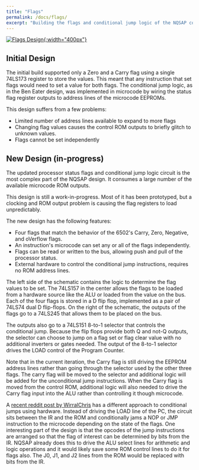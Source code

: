 ```yaml
---
title: "Flags"
permalink: /docs/flags/
excerpt: "Building the flags and conditional jump logic of the NQSAP computer"
---
```


[![Flags Design](../../assets/images/flags-circuit.jpg "flags and jump logic"){:width="400px"}](../../assets/images/flags-circuit.jpg)

## Initial Design

The initial build supported only a Zero and a Carry flag using a single 74LS173 register
to store the values.  This meant that any instruction that set flags would need to set a
value for both flags.  The conditional jump logic, as in the Ben Eater design, was
implemented in microcode by wiring the status flag register outputs to address lines of
the microcode EEPROMs.  

This design suffers from a few problems:
* Limited number of address lines available to expand to more flags
* Changing flag values causes the control ROM outputs to briefly glitch to unknown values.
* Flags cannot be set independently

## New Design (in-progress)

The updated processor status flags and conditional jump logic circuit is the most complex
part of the NQSAP design.  It consumes a large number of the available microcode ROM
outputs.

This design is still a work-in-progress.  Most of it has been prototyped, but a clocking
and ROM output problem is causing the flag registers to load unpredictably.

The new design has the following features:
* Four flags that match the behavior of the 6502's Carry, Zero, Negative, and oVerflow flags.
* An instruction's microcode can set any or all of the flags independently.
* Flags can be read or written to the bus, allowing push and pull of the processor status.
* External hardware to control the conditional jump instructions, requires no ROM address lines.

The left side of the schematic contains the logic to determine the flag values to be set.
The 74LS157 in the center allows the flags to be loaded from a hardware source like the ALU
or loaded from the value on the bus.  Each of the four flags is stored in a D flip flop,
implemented as a pair of 74LS74 dual D flip-flops.  On the right of the schematic, the
outputs of the flags go to a 74LS245 that allows them to be placed on the bus.  

The outputs also go to a 74LS151 8-to-1 selector that controls the conditional jump.
Because the flip flops provide both Q and not-Q outputs, the selector can choose to jump
on a flag set or flag clear value with no additional inverters or gates needed.  The
output of the 8-to-1 selector drives the LOAD control of the Program Counter.

Note that in the current iteration, the Carry flag is still driving the EEPROM address
lines rather than going through the selector used by the other three flags.  The carry
flag will be moved to the selector and additional logic will be added for the
unconditional jump instructions.  When the Carry flag is moved from the control ROM,
additional logic will also needed to drive the Carry flag input into the ALU rather than
controlling it though microcode.

A [recent reddit post by WirralChris](https://www.reddit.com/r/beneater/comments/m76ijz/opcodes_and_flag_decoding_circuit/)
has a different approach to conditional jumps using hardware.  Instead of driving the
LOAD line of the PC, the circuit sits between the IR and the ROM and conditionally jams a
NOP or JMP instruction to the microcode depending on the state of the flags.  One
interesting part of the design is that the opcodes of the jump instructions are arranged
so that the flag of interest can be determined by bits from the IR.  NQSAP already does
this to drive the ALU select lines for arithmetic and logic operations and it would likely
save some ROM control lines to do it for flags also.  The J0, J1, and J2 lines from the
ROM would be replaced with bits from the IR.
